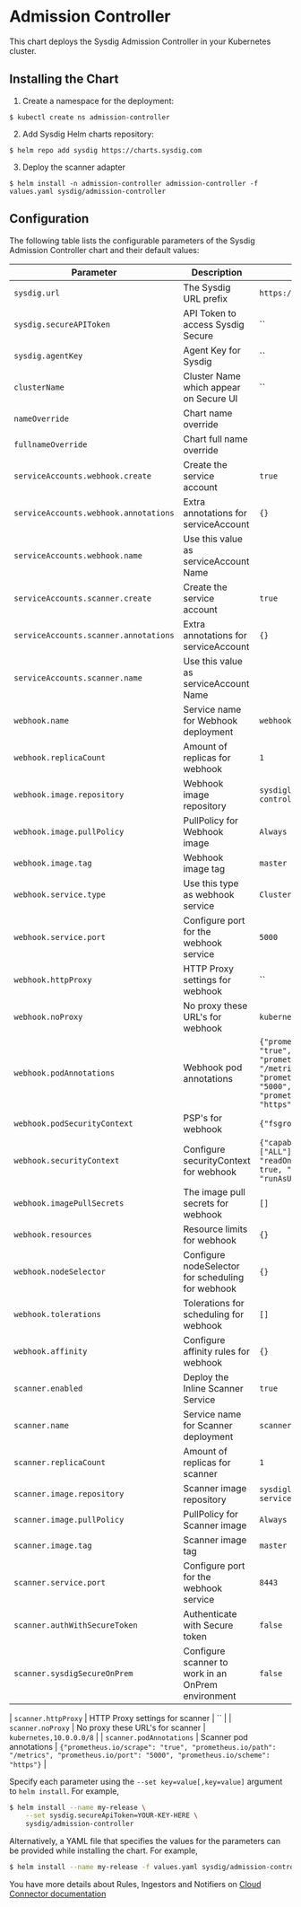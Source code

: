 # Admission Controller

This chart deploys the Sysdig Admission Controller in your Kubernetes cluster.

## Installing the Chart

1. Create a namespace for the deployment:

```
$ kubectl create ns admission-controller
```

2. Add Sysdig Helm charts repository:

```
$ helm repo add sysdig https://charts.sysdig.com
```

3. Deploy the scanner adapter

```
$ helm install -n admission-controller admission-controller -f values.yaml sysdig/admission-controller
```

## Configuration

The following table lists the configurable parameters of the Sysdig Admission
Controller chart and their default values:

| Parameter                             | Description                                        | Default                                                                                                                             |
| ---                                   | ---                                                | ---                                                                                                                                 |
| `sysdig.url`                          | The Sysdig URL prefix                              | `https://app.sysdigcloud.com`                                                                                                       |
| `sysdig.secureAPIToken`               | API Token to access Sysdig Secure                  | ``                                                                                                                                  |
| `sysdig.agentKey`                     | Agent Key for Sysdig                               | ``                                                                                                                                  |
| `clusterName`                         | Cluster Name which appear on Secure UI             | ``                                                                                                                                  |
| `nameOverride`                        | Chart name override                                | ` `                                                                                                                                 |
| `fullnameOverride`                    | Chart full name override                           | ` `                                                                                                                                 |
| `serviceAccounts.webhook.create`      | Create the service account                         | `true`                                                                                                                              |
| `serviceAccounts.webhook.annotations` | Extra annotations for serviceAccount               | `{}`                                                                                                                                |
| `serviceAccounts.webhook.name`        | Use this value as serviceAccount Name              | ` `                                                                                                                                 |
| `serviceAccounts.scanner.create`      | Create the service account                         | `true`                                                                                                                              |
| `serviceAccounts.scanner.annotations` | Extra annotations for serviceAccount               | `{}`                                                                                                                                |
| `serviceAccounts.scanner.name`        | Use this value as serviceAccount Name              | ` `                                                                                                                                 |
| `webhook.name`                        | Service name for Webhook deployment                | `webhook`                                                                                                                           |
| `webhook.replicaCount`                | Amount of replicas for webhook                     | `1`                                                                                                                                 |
| `webhook.image.repository`            | Webhook image repository                           | `sysdiglabs/admission-controller`                                                                                                   |
| `webhook.image.pullPolicy`            | PullPolicy for Webhook image                       | `Always`                                                                                                                            |
| `webhook.image.tag`                   | Webhook image tag                                  | `master`                                                                                                                            |
| `webhook.service.type`                | Use this type as webhook service                   | `ClusterIP`                                                                                                                         |
| `webhook.service.port`                | Configure port for the webhook service             | `5000`                                                                                                                              |
| `webhook.httpProxy`                   | HTTP Proxy settings for webhook                    | ``                                                                                                                                  |
| `webhook.noProxy`                     | No proxy these URL's for webhook                   | `kubernetes,10.0.0.0/8`                                                                                                             |
| `webhook.podAnnotations`              | Webhook pod annotations                            | `{"prometheus.io/scrape": "true", "prometheus.io/path": "/metrics", "prometheus.io/port": "5000", "prometheus.io/scheme": "https"}` |
| `webhook.podSecurityContext`          | PSP's for webhook                                  | `{"fsgroup": 1000}`                                                                                                                 |
| `webhook.securityContext`             | Configure securityContext for webhook              | `{"capabilities": {"drop": ["ALL"]}, "readOnlyRootFilesystem": true, "runAsNonRoot": true, "runAsUser": 1000 }`                     |
| `webhook.imagePullSecrets`            | The image pull secrets for webhook                 | `[]`                                                                                                                                |
| `webhook.resources`                   | Resource limits for webhook                        | `{}`                                                                                                                                |
| `webhook.nodeSelector`                | Configure nodeSelector for scheduling for webhook  | `{}`                                                                                                                                |
| `webhook.tolerations`                 | Tolerations for scheduling for webhook             | `[]`                                                                                                                                |
| `webhook.affinity`                    | Configure affinity rules for webhook               | `{}`                                                                                                                                |
| `scanner.enabled`                     | Deploy the Inline Scanner Service                  | `true`                                                                                                                              |
| `scanner.name`                        | Service name for Scanner deployment                | `scanner`                                                                                                                           |
| `scanner.replicaCount`                | Amount of replicas for scanner                     | `1`                                                                                                                                 |
| `scanner.image.repository`            | Scanner image repository                           | `sysdiglabs/inline-scan-service`                                                                                                    |
| `scanner.image.pullPolicy`            | PullPolicy for Scanner image                       | `Always`                                                                                                                            |
| `scanner.image.tag`                   | Scanner image tag                                  | `master`                                                                                                                            |
| `scanner.service.port`                | Configure port for the webhook service             | `8443`                                                                                                                              |
| `scanner.authWithSecureToken`         | Authenticate with Secure token                     | `false`                                                                                                                             |
| `scanner.sysdigSecureOnPrem`          | Configure scanner to work in an OnPrem environment | `false`                                                                                                                             |

| `scanner.httpProxy`                   | HTTP Proxy settings for scanner                    | ``                                                                                                                                  |
| `scanner.noProxy`                     | No proxy these URL's for scanner                   | `kubernetes,10.0.0.0/8`                                                                                                             |
| `scanner.podAnnotations`              | Scanner pod annotations                            | `{"prometheus.io/scrape": "true", "prometheus.io/path": "/metrics", "prometheus.io/port": "5000", "prometheus.io/scheme": "https"}` |

Specify each parameter using the `--set key=value[,key=value]` argument to `helm install`. For example,

```bash
$ helm install --name my-release \
    --set sysdig.secureApiToken=YOUR-KEY-HERE \
    sysdig/admission-controller
```

Alternatively, a YAML file that specifies the values for the parameters can be provided while installing the chart. For example,

```bash
$ helm install --name my-release -f values.yaml sysdig/admission-controller
```

You have more details about Rules, Ingestors and Notifiers on [Cloud Connector documentation](https://sysdiglabs.github.io/admission-controller/config-file.html)
